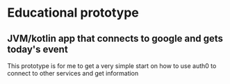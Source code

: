 # Educational prototype

## JVM/kotlin app that connects to google and gets today's event

This prototype is for me to get a very simple start on how to use auth0 to connect to other services and get information